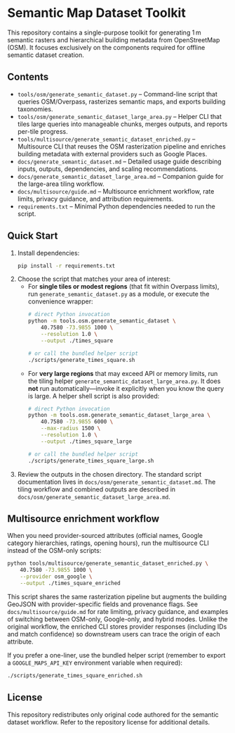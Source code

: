 # Semantic Map Dataset Toolkit

This repository contains a single-purpose toolkit for generating 1 m semantic
rasters and hierarchical building metadata from OpenStreetMap (OSM). It focuses
exclusively on the components required for offline semantic dataset creation.

## Contents

- `tools/osm/generate_semantic_dataset.py` – Command-line script that queries
  OSM/Overpass, rasterizes semantic maps, and exports building taxonomies.
- `tools/osm/generate_semantic_dataset_large_area.py` – Helper CLI that
  tiles large queries into manageable chunks, merges outputs, and reports
  per-tile progress.
- `tools/multisource/generate_semantic_dataset_enriched.py` – Multisource CLI
  that reuses the OSM rasterization pipeline and enriches building metadata
  with external providers such as Google Places.
- `docs/generate_semantic_dataset.md` – Detailed usage guide describing inputs,
  outputs, dependencies, and scaling recommendations.
- `docs/generate_semantic_dataset_large_area.md` – Companion guide for the
  large-area tiling workflow.
- `docs/multisource/guide.md` – Multisource enrichment workflow, rate limits,
  privacy guidance, and attribution requirements.
- `requirements.txt` – Minimal Python dependencies needed to run the script.

## Quick Start

1. Install dependencies:
   ```bash
   pip install -r requirements.txt
   ```
2. Choose the script that matches your area of interest:
   - For **single tiles or modest regions** (that fit within Overpass limits),
     run `generate_semantic_dataset.py` as a module, or execute the convenience
     wrapper:
       ```bash
       # direct Python invocation
       python -m tools.osm.generate_semantic_dataset \
           40.7580 -73.9855 1000 \
           --resolution 1.0 \
           --output ./times_square

       # or call the bundled helper script
       ./scripts/generate_times_square.sh
       ```
   - For **very large regions** that may exceed API or memory limits, run the
     tiling helper `generate_semantic_dataset_large_area.py`. It does **not**
     run automatically—invoke it explicitly when you know the query is large.
     A helper shell script is also provided:
       ```bash
       # direct Python invocation
       python -m tools.osm.generate_semantic_dataset_large_area \
           40.7580 -73.9855 6000 \
           --max-radius 1500 \
           --resolution 1.0 \
           --output ./times_square_large

       # or call the bundled helper script
       ./scripts/generate_times_square_large.sh
       ```
3. Review the outputs in the chosen directory. The standard script documentation
   lives in `docs/osm/generate_semantic_dataset.md`. The tiling workflow and
   combined outputs are described in
   `docs/osm/generate_semantic_dataset_large_area.md`.

## Multisource enrichment workflow

When you need provider-sourced attributes (official names, Google category
hierarchies, ratings, opening hours), run the multisource CLI instead of the
OSM-only scripts:

```bash
python tools/multisource/generate_semantic_dataset_enriched.py \
    40.7580 -73.9855 1000 \
    --provider osm_google \
    --output ./times_square_enriched
```

This script shares the same rasterization pipeline but augments the building
GeoJSON with provider-specific fields and provenance flags. See
`docs/multisource/guide.md` for rate limiting, privacy guidance, and examples of
switching between OSM-only, Google-only, and hybrid modes. Unlike the original
workflow, the enriched CLI stores provider responses (including IDs and match
confidence) so downstream users can trace the origin of each attribute.

If you prefer a one-liner, use the bundled helper script (remember to export a
`GOOGLE_MAPS_API_KEY` environment variable when required):

```bash
./scripts/generate_times_square_enriched.sh
```

## License

This repository redistributes only original code authored for the semantic
dataset workflow. Refer to the repository license for additional details.
